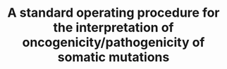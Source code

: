 ---
title: A standard operating procedure for the interpretation of oncogenicity/pathogenicity of somatic mutations
url: https://www.abstractsonline.com/pp8/#!/9045/presentation/10572
event: "AACR 2020 I"
---